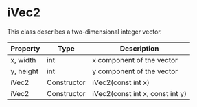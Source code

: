 # iVec2
This class describes a two-dimensional integer vector.

| Property | Type | Description |
|-|-|-|
| x, width | int | x component of the vector |
| y, height | int | y component of the vector |
| iVec2 | Constructor | iVec2(const int x) |
| iVec2 | Constructor | iVec2(const int x, const int y) |
